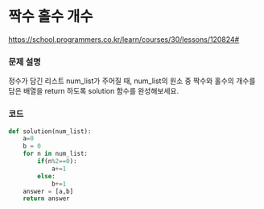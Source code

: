 # 짝수 홀수 개수
https://school.programmers.co.kr/learn/courses/30/lessons/120824#

### 문제 설명
정수가 담긴 리스트 num_list가 주어질 때, num_list의 원소 중 짝수와 홀수의 개수를 담은 배열을 return 하도록 solution 함수를 완성해보세요.

### 코드
```python
def solution(num_list):
    a=0
    b = 0
    for n in num_list:
        if(n%2==0):
            a+=1
        else:
            b+=1
    answer = [a,b]
    return answer
```